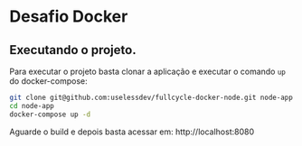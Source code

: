 # Desafio Docker

## Executando o projeto.
Para executar o projeto basta clonar a aplicação e executar o comando `up` do docker-compose:

```bash
git clone git@github.com:uselessdev/fullcycle-docker-node.git node-app
cd node-app
docker-compose up -d
```

Aguarde o build e depois basta acessar em: http://localhost:8080
